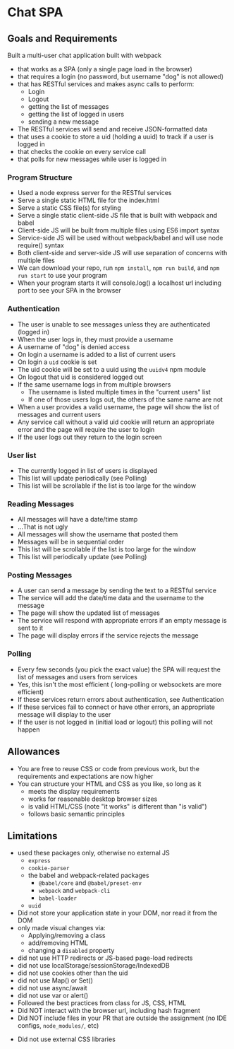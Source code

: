 # Chat SPA
## Goals and Requirements

Built a multi-user chat application built with webpack
- that works as a SPA (only a single page load in the browser)
- that requires a login (no password, but username "dog" is not allowed)
- that has RESTful services and makes async calls to perform:
  - Login
  - Logout
  - getting the list of messages
  - getting the list of logged in users
  - sending a new message
- The RESTful services will send and receive JSON-formatted data
- that uses a cookie to store a uid (holding a uuid) to track if a user is logged in
- that checks the cookie on every service call
- that polls for new messages while user is logged in

### Program Structure

- Used a node express server for the RESTful services
- Serve a single static HTML file for the index.html
- Serve a static CSS file(s) for styling
- Serve a single static client-side JS file that is built with webpack and babel
- Client-side JS will be built from multiple files using ES6 import syntax
- Service-side JS will be used without webpack/babel and will use node require() syntax
- Both client-side and server-side JS will use separation of concerns with multiple files
- We can download your repo, run `npm install`, `npm run build`, and `npm run start` to use your program
- When your program starts it will console.log() a localhost url including port to see your SPA in the browser

### Authentication

- The user is unable to see messages unless they are authenticated (logged in)
- When the user logs in, they must provide a username
- A username of "dog" is denied access
- On login a username is added to a list of current users
- On login a `uid` cookie is set
- The uid cookie will be set to a uuid using the `uuidv4` npm module
- On logout that uid is considered logged out
- If the same username logs in from multiple browsers
  - The username is listed multiple times in the "current users" list
  - If one of those users logs out, the others of the same name are not
- When a user provides a valid username, the page will show the list of messages and current users
- Any service call without a valid uid cookie will return an appropriate error and the page will require the user to login
- If the user logs out they return to the login screen

### User list

- The currently logged in list of users is displayed
- This list will update periodically (see Polling)
- This list will be scrollable if the list is too large for the window

### Reading Messages

- All messages will have a date/time stamp
- ...That is not ugly
- All messages will show the username that posted them
- Messages will be in sequential order
- This list will be scrollable if the list is too large for the window
- This list will periodically update (see Polling)

### Posting Messages

- A user can send a message by sending the text to a RESTful service
- The service will add the date/time data and the username to the message
- The page will show the updated list of messages
- The service will respond with appropriate errors if an empty message is sent to it
- The page will display errors if the service rejects the message

### Polling

- Every few seconds (you pick the exact value) the SPA will request the list of messages and users from services
- Yes, this isn't the most efficient ( long-polling or websockets are more efficient)
- If these services return errors about authentication, see Authentication
- If these services fail to connect or have other errors, an appropriate message will display to the user
- If the user is not logged in (initial load or logout) this polling will not happen

## Allowances

- You are free to reuse CSS or code from previous work, but the requirements and expectations are now higher
- You can structure your HTML and CSS as you like, so long as it 
  - meets the display requirements
  - works for reasonable desktop browser sizes
  - is valid HTML/CSS (note "it works" is different than "is valid")
  - follows basic semantic principles

## Limitations

- used these packages only, otherwise no external JS
  - `express`
  - `cookie-parser`
  - the babel and webpack-related packages
    - `@babel/core` and `@babel/preset-env`
    - `webpack` and `webpack-cli`
    - `babel-loader`
  - `uuid`
- Did not store your application state in your DOM, nor read it from the DOM
- only made visual changes via:
  - Applying/removing a class
  - add/removing HTML
  - changing a `disabled` property
- did not use HTTP redirects or JS-based page-load redirects
- did not use localStorage/sessionStorage/IndexedDB 
- did not use cookies other than the uid
- did not use Map() or Set()
- did not use async/await
- did not use var or alert()
- Followed the best practices from class for JS, CSS, HTML
- Did NOT interact with the browser url, including hash fragment
- Did NOT include files in your PR that are outside the assignment (no IDE configs, `node_modules/`, etc)
* Did not use external CSS libraries

